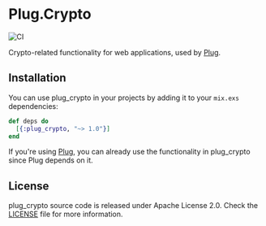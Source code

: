 # Plug.Crypto

![CI](https://github.com/elixir-plug/plug_crypto/workflows/CI/badge.svg)

Crypto-related functionality for web applications, used by [Plug][plug].

## Installation

You can use plug_crypto in your projects by adding it to your `mix.exs` dependencies:

```elixir
def deps do
  [{:plug_crypto, "~> 1.0"}]
end
```

If you're using [Plug][plug], you can already use the functionality in plug_crypto since Plug depends on it.

## License

plug_crypto source code is released under Apache License 2.0. Check the [LICENSE](./LICENSE) file for more information.

[plug]: https://github.com/elixir-plug/plug
